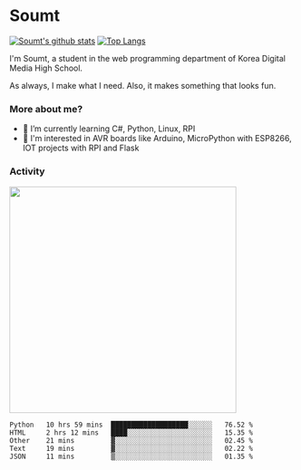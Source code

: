 # Soumt
[![Soumt's github stats](https://github-readme-stats.vercel.app/api?username=soumt-r)](https://github.com/anuraghazra/github-readme-stats)
[![Top Langs](https://github-readme-stats.vercel.app/api/top-langs/?username=soumt-r&layout=compact)](https://github.com/anuraghazra/github-readme-stats)

I'm Soumt, a student in the web programming department of Korea Digital Media High School.

As always, I make what I need. Also, it makes something that looks fun.

### More about me?
- 🌱 I’m currently learning C#, Python, Linux, RPI
- :pushpin: I'm interested in AVR boards like Arduino, MicroPython with ESP8266, IOT projects with RPI and Flask


### Activity
<img height="400" img src="https://wakatime.com/share/@soumt_r/243bdd45-4e71-4a64-bb68-9b7aa7f1d3de.svg"></img>

<!--START_SECTION:waka-->
```text
Python   10 hrs 59 mins  ███████████████████░░░░░░   76.52 % 
HTML     2 hrs 12 mins   ████░░░░░░░░░░░░░░░░░░░░░   15.35 % 
Other    21 mins         ▓░░░░░░░░░░░░░░░░░░░░░░░░   02.45 % 
Text     19 mins         ▓░░░░░░░░░░░░░░░░░░░░░░░░   02.22 % 
JSON     11 mins         ▒░░░░░░░░░░░░░░░░░░░░░░░░   01.35 % 
```
<!--END_SECTION:waka-->

